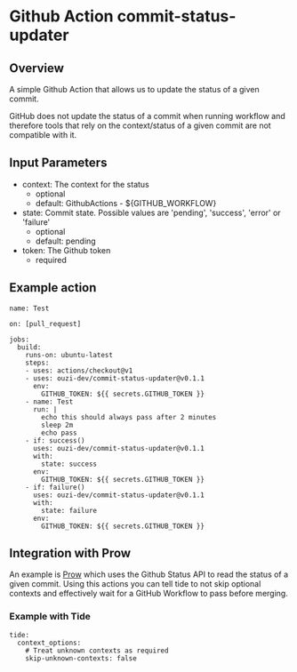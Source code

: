 # Github Action commit-status-updater

## Overview

A simple Github Action that allows us to update the status of a given commit.

GitHub does not update the status of a commit when running workflow and therefore tools that rely on the context/status of a given commit are not compatible with it.

## Input Parameters

* context: The context for the status
  * optional
  * default:  GithubActions - ${GITHUB_WORKFLOW}
* state: Commit state. Possible values are 'pending', 'success', 'error' or 'failure'
  * optional
  * default:  pending
* token: The Github token
  * required

## Example action

```
name: Test

on: [pull_request]

jobs:
  build:
    runs-on: ubuntu-latest
    steps:
    - uses: actions/checkout@v1
    - uses: ouzi-dev/commit-status-updater@v0.1.1
      env:
        GITHUB_TOKEN: ${{ secrets.GITHUB_TOKEN }}
    - name: Test
      run: |
        echo this should always pass after 2 minutes
        sleep 2m
        echo pass
    - if: success()
      uses: ouzi-dev/commit-status-updater@v0.1.1
      with: 
        state: success
      env:
        GITHUB_TOKEN: ${{ secrets.GITHUB_TOKEN }}
    - if: failure()
      uses: ouzi-dev/commit-status-updater@v0.1.1
      with: 
        state: failure
      env:
        GITHUB_TOKEN: ${{ secrets.GITHUB_TOKEN }}
```


## Integration with Prow

An example is [Prow](https://github.com/kubernetes/test-infra/tree/master/prow) which uses the Github Status API to read the status of a given commit. 
Using this actions you can tell tide to not skip optional contexts and effectively wait for a GitHub Workflow to pass before merging.

### Example with Tide

```
tide:
  context_options:
    # Treat unknown contexts as required
    skip-unknown-contexts: false
```
